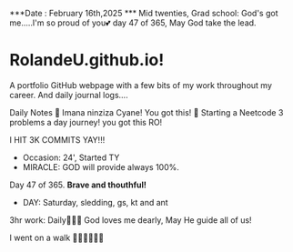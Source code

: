 ***Date : February 16th,2025 *** Mid twenties, Grad school: God's got me.....I'm so proud of you💕 day 47 of 365, May God take the lead.
# RolandeU.github.io!

A portfolio GitHub webpage with a few bits of my work throughout my career. And daily journal logs....


Daily Notes
💚 Imana ninziza Cyane! You got this!
💚 Starting a Neetcode 3 problems a day journey! you got this RO!

I HIT 3K COMMITS YAY!!!

- Occasion: 24', Started TY 
- MIRACLE: GOD will provide always 100%.

Day 47 of 365. **Brave and thouthful!** 
- DAY: Saturday, sledding, gs, kt and ant

3hr work: Daily💚💚💚
God loves me dearly, May He guide all of  us!


I went on a walk 💚💚💚💚💚💚
